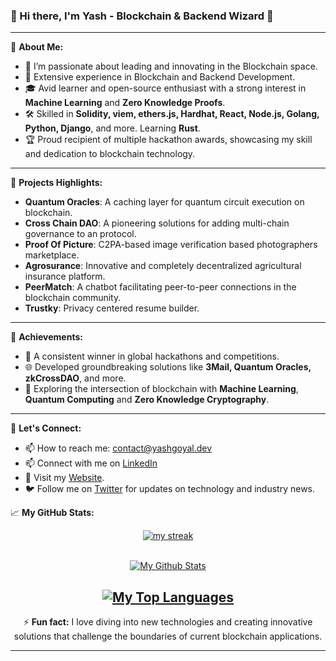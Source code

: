 ### 👋 Hi there, I'm Yash - Blockchain & Backend Wizard 🚀

---

🔭 **About Me:**
- 🌱 I’m passionate about leading and innovating in the Blockchain space.
- 💼 Extensive experience in Blockchain and Backend Development.
- 🎓 Avid learner and open-source enthusiast with a strong interest in **Machine Learning** and **Zero Knowledge Proofs**.
- 🛠️ Skilled in **Solidity, viem, ethers.js, Hardhat, React, Node.js, Golang, Python, Django**, and more. Learning **Rust**.
- 🏆 Proud recipient of multiple hackathon awards, showcasing my skill and dedication to blockchain technology.

---

🚀 **Projects Highlights:**
- **Quantum Oracles**: A caching layer for quantum circuit execution on blockchain.
- **Cross Chain DAO**: A pioneering solutions for adding multi-chain governance to an protocol.
- **Proof Of Picture**: C2PA-based image verification based photographers marketplace.
- **Agrosurance**: Innovative and completely decentralized agricultural insurance platform.
- **PeerMatch**: A chatbot facilitating peer-to-peer connections in the blockchain community.
- **Trustky**: Privacy centered resume builder.

---

🌟 **Achievements:**
- 🏅 A consistent winner in global hackathons and competitions.
- 🌐 Developed groundbreaking solutions like **3Mail, Quantum Oracles, zkCrossDAO**, and more.
- 🤖 Exploring the intersection of blockchain with **Machine Learning**, **Quantum Computing** and **Zero Knowledge Cryptography**.

---

💬 **Let's Connect:**
- 📫 How to reach me: [contact@yashgoyal.dev](mailto:contact@yashgoyal.dev)
- 📫 Connect with me on [LinkedIn](https://www.linkedin.com/in/yash-goyal-0018/)
- 📝 Visit my [Website](https://yashgoyal.dev).
- 🐦 Follow me on [Twitter](https://twitter.com/yash_goyal_dev) for updates on technology and industry news.

<!--
---

📊 **This Week I Spent My Time On:**
```text
Solidity    █████████████████████░░   90%
Node.js     ████░░░░░░░░░░░░░░░░░░   20%
Python      ██████████░░░░░░░░░░░░   50%
React       █████████████░░░░░░░░░   70%
Golang      ██████████████████░░░░   80%
```

---
-->

📈 **My GitHub Stats:**


<p align="center">
    <a href="https://github.com/yashgo0018/github-readme-streak-stats">
        <img title="🔥 Get streak stats for your profile at git.io/streak-stats" alt="my streak" src="https://github-readme-streak-stats.herokuapp.com/?user=yashgo0018&theme=black-ice&hide_border=true&stroke=0000&background=060A0CD0"/>
    </a>
</p>
 
<div align="center">


  <br/>
    <a href="https://github.com/yashgo0018/github-readme-stats"><img alt="My Github Stats" src="https://github-readme-stats.vercel.app/api?username=yashgo0018&show_icons=true&count_private=true&theme=react&hide_border=true&bg_color=0D1117" /></a>

  <br/>
  
  <a href="https://github.com/yashgo0018/github-readme-stats"><img alt="My Top Languages" src="https://github-readme-stats.vercel.app/api/top-langs/?username=yashgo0018&langs_count=8&count_private=true&width=500&layout=compact&theme=react&hide_border=true&bg_color=0D1117" /></a>
---

⚡ **Fun fact:** I love diving into new technologies and creating innovative solutions that challenge the boundaries of current blockchain applications.

---
